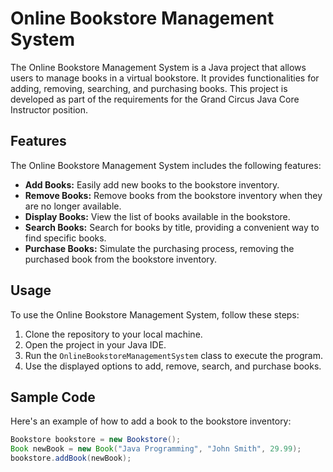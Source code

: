 # Online Bookstore Management System

The Online Bookstore Management System is a Java project that allows users to manage books in a virtual bookstore. It provides functionalities for adding, removing, searching, and purchasing books. This project is developed as part of the requirements for the Grand Circus Java Core Instructor position.

## Features
The Online Bookstore Management System includes the following features:
- **Add Books:** Easily add new books to the bookstore inventory.
- **Remove Books:** Remove books from the bookstore inventory when they are no longer available.
- **Display Books:** View the list of books available in the bookstore.
- **Search Books:** Search for books by title, providing a convenient way to find specific books.
- **Purchase Books:** Simulate the purchasing process, removing the purchased book from the bookstore inventory.

## Usage
To use the Online Bookstore Management System, follow these steps:
1. Clone the repository to your local machine.
2. Open the project in your Java IDE.
3. Run the `OnlineBookstoreManagementSystem` class to execute the program.
4. Use the displayed options to add, remove, search, and purchase books.

## Sample Code
Here's an example of how to add a book to the bookstore inventory:

```java
Bookstore bookstore = new Bookstore();
Book newBook = new Book("Java Programming", "John Smith", 29.99);
bookstore.addBook(newBook);
